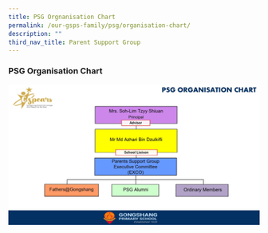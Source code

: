 ```yaml
---
title: PSG Orgnanisation Chart
permalink: /our-gsps-family/psg/organisation-chart/
description: ""
third_nav_title: Parent Support Group
---
```

### **PSG Organisation Chart**

![](/images/psg%20org%20chart.JPG)